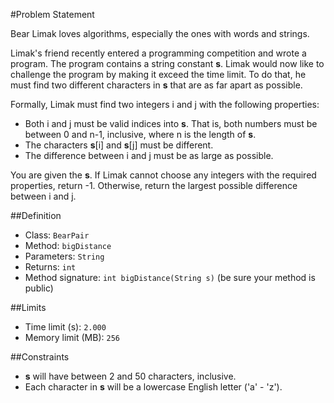 #Problem Statement

Bear Limak loves algorithms, especially the ones with words and strings.

Limak's friend recently entered a programming competition and wrote a program. The program contains a string constant **s**. Limak would now like to challenge the program by making it exceed the time limit. To do that, he must find two different characters in **s** that are as far apart as possible.

Formally, Limak must find two integers i and j with the following properties:

 - Both i and j must be valid indices into **s**. That is, both numbers must be between 0 and n-1, inclusive, where n is the length of **s**.
 - The characters **s**[i] and **s**[j] must be different.
 - The difference between i and j must be as large as possible.


You are given the **s**. If Limak cannot choose any integers with the required properties, return -1. Otherwise, return the largest possible difference between i and j.

##Definition
 - Class: `BearPair`
 - Method: `bigDistance`
 - Parameters: `String`
 - Returns: `int`
 - Method signature: `int bigDistance(String s)` (be sure your method is public)

##Limits
 - Time limit (s): `2.000`
 - Memory limit (MB): `256`

##Constraints
 - **s** will have between 2 and 50 characters, inclusive.
 - Each character in **s** will be a lowercase English letter ('a' - 'z').
